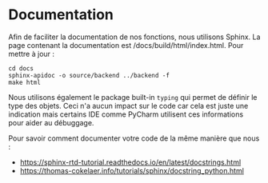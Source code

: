 # Documentation

Afin de faciliter la documentation de nos fonctions, nous utilisons Sphinx. La page contenant la documentation est /docs/build/html/index.html. Pour mettre à jour :
```
cd docs
sphinx-apidoc -o source/backend ../backend -f
make html
```
Nous utilisons également le package built-in `typing` qui permet de définir le type des objets. Ceci n'a aucun impact sur le code car cela est juste une indication mais certains IDE comme PyCharm utilisent ces informations pour aider au débuggage.

Pour savoir comment documenter votre code de la même manière que nous :
- https://sphinx-rtd-tutorial.readthedocs.io/en/latest/docstrings.html
- https://thomas-cokelaer.info/tutorials/sphinx/docstring_python.html
